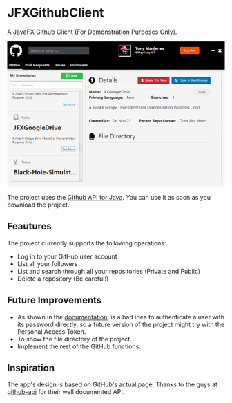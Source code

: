 # JFXGithubClient
A JavaFX Github Client (For Demonstration Purposes Only).

![Banner1](https://github.com/DevTony101/JFXGithubClient/blob/master/banner1.png)

The project uses the [Github API for Java](https://github.com/github-api/github-api). You can use it as soon as you download the project.

## Feautures
The project currently supports the following operations:
- Log in to your GitHub user account
- List all your followers
- List and search through all your repositories (Private and Public)
- Delete a repository (Be careful!)

## Future Improvements
- As shown in the [documentation](http://github-api.kohsuke.org/), is a bad idea to authenticate a user with its password directly, so a future version of the project might try with the Personal Access Token.
- To show the file directory of the project.
- Implement the rest of the GitHub functions.

## Inspiration
The app's design is based on GitHub's actual page. Thanks to the guys at [github-api](https://github.com/github-api) for their well documented API.
